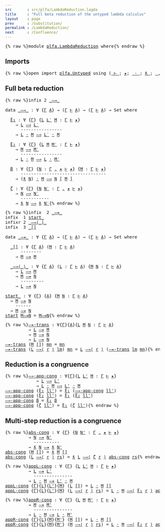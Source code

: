 ```yaml
---
src       : src/plfa/LambdaReduction.lagda
title     : "Full beta reduction of the untyped lambda calculus"
layout    : page
prev      : /Substitution/
permalink : /LambdaReduction/
next      : /Confluence/
---
```


<pre class="Agda">{% raw %}<a id="187" class="Keyword">module</a> <a id="194" href="{% endraw %}{{ site.baseurl }}{% link out/plfa/LambdaReduction.md %}{% raw %}" class="Module">plfa.LambdaReduction</a> <a id="215" class="Keyword">where</a>{% endraw %}</pre>

## Imports

<pre class="Agda">{% raw %}<a id="258" class="Keyword">open</a> <a id="263" class="Keyword">import</a> <a id="270" href="{% endraw %}{{ site.baseurl }}{% link out/plfa/Untyped.md %}{% raw %}" class="Module">plfa.Untyped</a> <a id="283" class="Keyword">using</a> <a id="289" class="Symbol">(</a><a id="290" href="{% endraw %}{{ site.baseurl }}{% link out/plfa/Untyped.md %}{% raw %}#4150" class="Datatype Operator">_⊢_</a><a id="293" class="Symbol">;</a> <a id="295" href="{% endraw %}{{ site.baseurl }}{% link out/plfa/Untyped.md %}{% raw %}#2694" class="InductiveConstructor">★</a><a id="296" class="Symbol">;</a> <a id="298" href="{% endraw %}{{ site.baseurl }}{% link out/plfa/Untyped.md %}{% raw %}#4298" class="InductiveConstructor Operator">_·_</a><a id="301" class="Symbol">;</a> <a id="303" href="{% endraw %}{{ site.baseurl }}{% link out/plfa/Untyped.md %}{% raw %}#4238" class="InductiveConstructor Operator">ƛ_</a><a id="305" class="Symbol">;</a> <a id="307" href="{% endraw %}{{ site.baseurl }}{% link out/plfa/Untyped.md %}{% raw %}#3018" class="InductiveConstructor Operator">_,_</a><a id="310" class="Symbol">;</a> <a id="312" href="{% endraw %}{{ site.baseurl }}{% link out/plfa/Untyped.md %}{% raw %}#7475" class="Function Operator">_[_]</a><a id="316" class="Symbol">)</a>{% endraw %}</pre>

## Full beta reduction

<pre class="Agda">{% raw %}<a id="367" class="Keyword">infix</a> <a id="373" class="Number">2</a> <a id="375" href="{% endraw %}{{ site.baseurl }}{% link out/plfa/LambdaReduction.md %}{% raw %}#386" class="Datatype Operator">_—→_</a>

<a id="381" class="Keyword">data</a> <a id="_—→_"></a><a id="386" href="{% endraw %}{{ site.baseurl }}{% link out/plfa/LambdaReduction.md %}{% raw %}#386" class="Datatype Operator">_—→_</a> <a id="391" class="Symbol">:</a> <a id="393" class="Symbol">∀</a> <a id="395" class="Symbol">{</a><a id="396" href="{% endraw %}{{ site.baseurl }}{% link out/plfa/LambdaReduction.md %}{% raw %}#396" class="Bound">Γ</a> <a id="398" href="{% endraw %}{{ site.baseurl }}{% link out/plfa/LambdaReduction.md %}{% raw %}#398" class="Bound">A</a><a id="399" class="Symbol">}</a> <a id="401" class="Symbol">→</a> <a id="403" class="Symbol">(</a><a id="404" href="{% endraw %}{{ site.baseurl }}{% link out/plfa/LambdaReduction.md %}{% raw %}#396" class="Bound">Γ</a> <a id="406" href="{% endraw %}{{ site.baseurl }}{% link out/plfa/Untyped.md %}{% raw %}#4150" class="Datatype Operator">⊢</a> <a id="408" href="{% endraw %}{{ site.baseurl }}{% link out/plfa/LambdaReduction.md %}{% raw %}#398" class="Bound">A</a><a id="409" class="Symbol">)</a> <a id="411" class="Symbol">→</a> <a id="413" class="Symbol">(</a><a id="414" href="{% endraw %}{{ site.baseurl }}{% link out/plfa/LambdaReduction.md %}{% raw %}#396" class="Bound">Γ</a> <a id="416" href="{% endraw %}{{ site.baseurl }}{% link out/plfa/Untyped.md %}{% raw %}#4150" class="Datatype Operator">⊢</a> <a id="418" href="{% endraw %}{{ site.baseurl }}{% link out/plfa/LambdaReduction.md %}{% raw %}#398" class="Bound">A</a><a id="419" class="Symbol">)</a> <a id="421" class="Symbol">→</a> <a id="423" class="PrimitiveType">Set</a> <a id="427" class="Keyword">where</a>

  <a id="_—→_.ξ₁"></a><a id="436" href="{% endraw %}{{ site.baseurl }}{% link out/plfa/LambdaReduction.md %}{% raw %}#436" class="InductiveConstructor">ξ₁</a> <a id="439" class="Symbol">:</a> <a id="441" class="Symbol">∀</a> <a id="443" class="Symbol">{</a><a id="444" href="{% endraw %}{{ site.baseurl }}{% link out/plfa/LambdaReduction.md %}{% raw %}#444" class="Bound">Γ</a><a id="445" class="Symbol">}</a> <a id="447" class="Symbol">{</a><a id="448" href="{% endraw %}{{ site.baseurl }}{% link out/plfa/LambdaReduction.md %}{% raw %}#448" class="Bound">L</a> <a id="450" href="{% endraw %}{{ site.baseurl }}{% link out/plfa/LambdaReduction.md %}{% raw %}#450" class="Bound">L′</a> <a id="453" href="{% endraw %}{{ site.baseurl }}{% link out/plfa/LambdaReduction.md %}{% raw %}#453" class="Bound">M</a> <a id="455" class="Symbol">:</a> <a id="457" href="{% endraw %}{{ site.baseurl }}{% link out/plfa/LambdaReduction.md %}{% raw %}#444" class="Bound">Γ</a> <a id="459" href="{% endraw %}{{ site.baseurl }}{% link out/plfa/Untyped.md %}{% raw %}#4150" class="Datatype Operator">⊢</a> <a id="461" href="{% endraw %}{{ site.baseurl }}{% link out/plfa/Untyped.md %}{% raw %}#2694" class="InductiveConstructor">★</a><a id="462" class="Symbol">}</a>
    <a id="468" class="Symbol">→</a> <a id="470" href="{% endraw %}{{ site.baseurl }}{% link out/plfa/LambdaReduction.md %}{% raw %}#448" class="Bound">L</a> <a id="472" href="{% endraw %}{{ site.baseurl }}{% link out/plfa/LambdaReduction.md %}{% raw %}#386" class="Datatype Operator">—→</a> <a id="475" href="{% endraw %}{{ site.baseurl }}{% link out/plfa/LambdaReduction.md %}{% raw %}#450" class="Bound">L′</a>
      <a id="484" class="Comment">----------------</a>
    <a id="505" class="Symbol">→</a> <a id="507" href="{% endraw %}{{ site.baseurl }}{% link out/plfa/LambdaReduction.md %}{% raw %}#448" class="Bound">L</a> <a id="509" href="{% endraw %}{{ site.baseurl }}{% link out/plfa/Untyped.md %}{% raw %}#4298" class="InductiveConstructor Operator">·</a> <a id="511" href="{% endraw %}{{ site.baseurl }}{% link out/plfa/LambdaReduction.md %}{% raw %}#453" class="Bound">M</a> <a id="513" href="{% endraw %}{{ site.baseurl }}{% link out/plfa/LambdaReduction.md %}{% raw %}#386" class="Datatype Operator">—→</a> <a id="516" href="{% endraw %}{{ site.baseurl }}{% link out/plfa/LambdaReduction.md %}{% raw %}#450" class="Bound">L′</a> <a id="519" href="{% endraw %}{{ site.baseurl }}{% link out/plfa/Untyped.md %}{% raw %}#4298" class="InductiveConstructor Operator">·</a> <a id="521" href="{% endraw %}{{ site.baseurl }}{% link out/plfa/LambdaReduction.md %}{% raw %}#453" class="Bound">M</a>

  <a id="_—→_.ξ₂"></a><a id="526" href="{% endraw %}{{ site.baseurl }}{% link out/plfa/LambdaReduction.md %}{% raw %}#526" class="InductiveConstructor">ξ₂</a> <a id="529" class="Symbol">:</a> <a id="531" class="Symbol">∀</a> <a id="533" class="Symbol">{</a><a id="534" href="{% endraw %}{{ site.baseurl }}{% link out/plfa/LambdaReduction.md %}{% raw %}#534" class="Bound">Γ</a><a id="535" class="Symbol">}</a> <a id="537" class="Symbol">{</a><a id="538" href="{% endraw %}{{ site.baseurl }}{% link out/plfa/LambdaReduction.md %}{% raw %}#538" class="Bound">L</a> <a id="540" href="{% endraw %}{{ site.baseurl }}{% link out/plfa/LambdaReduction.md %}{% raw %}#540" class="Bound">M</a> <a id="542" href="{% endraw %}{{ site.baseurl }}{% link out/plfa/LambdaReduction.md %}{% raw %}#542" class="Bound">M′</a> <a id="545" class="Symbol">:</a> <a id="547" href="{% endraw %}{{ site.baseurl }}{% link out/plfa/LambdaReduction.md %}{% raw %}#534" class="Bound">Γ</a> <a id="549" href="{% endraw %}{{ site.baseurl }}{% link out/plfa/Untyped.md %}{% raw %}#4150" class="Datatype Operator">⊢</a> <a id="551" href="{% endraw %}{{ site.baseurl }}{% link out/plfa/Untyped.md %}{% raw %}#2694" class="InductiveConstructor">★</a><a id="552" class="Symbol">}</a>
    <a id="558" class="Symbol">→</a> <a id="560" href="{% endraw %}{{ site.baseurl }}{% link out/plfa/LambdaReduction.md %}{% raw %}#540" class="Bound">M</a> <a id="562" href="{% endraw %}{{ site.baseurl }}{% link out/plfa/LambdaReduction.md %}{% raw %}#386" class="Datatype Operator">—→</a> <a id="565" href="{% endraw %}{{ site.baseurl }}{% link out/plfa/LambdaReduction.md %}{% raw %}#542" class="Bound">M′</a>
      <a id="574" class="Comment">----------------</a>
    <a id="595" class="Symbol">→</a> <a id="597" href="{% endraw %}{{ site.baseurl }}{% link out/plfa/LambdaReduction.md %}{% raw %}#538" class="Bound">L</a> <a id="599" href="{% endraw %}{{ site.baseurl }}{% link out/plfa/Untyped.md %}{% raw %}#4298" class="InductiveConstructor Operator">·</a> <a id="601" href="{% endraw %}{{ site.baseurl }}{% link out/plfa/LambdaReduction.md %}{% raw %}#540" class="Bound">M</a> <a id="603" href="{% endraw %}{{ site.baseurl }}{% link out/plfa/LambdaReduction.md %}{% raw %}#386" class="Datatype Operator">—→</a> <a id="606" href="{% endraw %}{{ site.baseurl }}{% link out/plfa/LambdaReduction.md %}{% raw %}#538" class="Bound">L</a> <a id="608" href="{% endraw %}{{ site.baseurl }}{% link out/plfa/Untyped.md %}{% raw %}#4298" class="InductiveConstructor Operator">·</a> <a id="610" href="{% endraw %}{{ site.baseurl }}{% link out/plfa/LambdaReduction.md %}{% raw %}#542" class="Bound">M′</a>

  <a id="_—→_.β"></a><a id="616" href="{% endraw %}{{ site.baseurl }}{% link out/plfa/LambdaReduction.md %}{% raw %}#616" class="InductiveConstructor">β</a> <a id="618" class="Symbol">:</a> <a id="620" class="Symbol">∀</a> <a id="622" class="Symbol">{</a><a id="623" href="{% endraw %}{{ site.baseurl }}{% link out/plfa/LambdaReduction.md %}{% raw %}#623" class="Bound">Γ</a><a id="624" class="Symbol">}</a> <a id="626" class="Symbol">{</a><a id="627" href="{% endraw %}{{ site.baseurl }}{% link out/plfa/LambdaReduction.md %}{% raw %}#627" class="Bound">N</a> <a id="629" class="Symbol">:</a> <a id="631" href="{% endraw %}{{ site.baseurl }}{% link out/plfa/LambdaReduction.md %}{% raw %}#623" class="Bound">Γ</a> <a id="633" href="{% endraw %}{{ site.baseurl }}{% link out/plfa/Untyped.md %}{% raw %}#3018" class="InductiveConstructor Operator">,</a> <a id="635" href="{% endraw %}{{ site.baseurl }}{% link out/plfa/Untyped.md %}{% raw %}#2694" class="InductiveConstructor">★</a> <a id="637" href="{% endraw %}{{ site.baseurl }}{% link out/plfa/Untyped.md %}{% raw %}#4150" class="Datatype Operator">⊢</a> <a id="639" href="{% endraw %}{{ site.baseurl }}{% link out/plfa/Untyped.md %}{% raw %}#2694" class="InductiveConstructor">★</a><a id="640" class="Symbol">}</a> <a id="642" class="Symbol">{</a><a id="643" href="{% endraw %}{{ site.baseurl }}{% link out/plfa/LambdaReduction.md %}{% raw %}#643" class="Bound">M</a> <a id="645" class="Symbol">:</a> <a id="647" href="{% endraw %}{{ site.baseurl }}{% link out/plfa/LambdaReduction.md %}{% raw %}#623" class="Bound">Γ</a> <a id="649" href="{% endraw %}{{ site.baseurl }}{% link out/plfa/Untyped.md %}{% raw %}#4150" class="Datatype Operator">⊢</a> <a id="651" href="{% endraw %}{{ site.baseurl }}{% link out/plfa/Untyped.md %}{% raw %}#2694" class="InductiveConstructor">★</a><a id="652" class="Symbol">}</a>
      <a id="660" class="Comment">---------------------------------</a>
    <a id="698" class="Symbol">→</a> <a id="700" class="Symbol">(</a><a id="701" href="{% endraw %}{{ site.baseurl }}{% link out/plfa/Untyped.md %}{% raw %}#4238" class="InductiveConstructor Operator">ƛ</a> <a id="703" href="{% endraw %}{{ site.baseurl }}{% link out/plfa/LambdaReduction.md %}{% raw %}#627" class="Bound">N</a><a id="704" class="Symbol">)</a> <a id="706" href="{% endraw %}{{ site.baseurl }}{% link out/plfa/Untyped.md %}{% raw %}#4298" class="InductiveConstructor Operator">·</a> <a id="708" href="{% endraw %}{{ site.baseurl }}{% link out/plfa/LambdaReduction.md %}{% raw %}#643" class="Bound">M</a> <a id="710" href="{% endraw %}{{ site.baseurl }}{% link out/plfa/LambdaReduction.md %}{% raw %}#386" class="Datatype Operator">—→</a> <a id="713" href="{% endraw %}{{ site.baseurl }}{% link out/plfa/LambdaReduction.md %}{% raw %}#627" class="Bound">N</a> <a id="715" href="{% endraw %}{{ site.baseurl }}{% link out/plfa/Untyped.md %}{% raw %}#7475" class="Function Operator">[</a> <a id="717" href="{% endraw %}{{ site.baseurl }}{% link out/plfa/LambdaReduction.md %}{% raw %}#643" class="Bound">M</a> <a id="719" href="{% endraw %}{{ site.baseurl }}{% link out/plfa/Untyped.md %}{% raw %}#7475" class="Function Operator">]</a>

  <a id="_—→_.ζ"></a><a id="724" href="{% endraw %}{{ site.baseurl }}{% link out/plfa/LambdaReduction.md %}{% raw %}#724" class="InductiveConstructor">ζ</a> <a id="726" class="Symbol">:</a> <a id="728" class="Symbol">∀</a> <a id="730" class="Symbol">{</a><a id="731" href="{% endraw %}{{ site.baseurl }}{% link out/plfa/LambdaReduction.md %}{% raw %}#731" class="Bound">Γ</a><a id="732" class="Symbol">}</a> <a id="734" class="Symbol">{</a><a id="735" href="{% endraw %}{{ site.baseurl }}{% link out/plfa/LambdaReduction.md %}{% raw %}#735" class="Bound">N</a> <a id="737" href="{% endraw %}{{ site.baseurl }}{% link out/plfa/LambdaReduction.md %}{% raw %}#737" class="Bound">N′</a> <a id="740" class="Symbol">:</a> <a id="742" href="{% endraw %}{{ site.baseurl }}{% link out/plfa/LambdaReduction.md %}{% raw %}#731" class="Bound">Γ</a> <a id="744" href="{% endraw %}{{ site.baseurl }}{% link out/plfa/Untyped.md %}{% raw %}#3018" class="InductiveConstructor Operator">,</a> <a id="746" href="{% endraw %}{{ site.baseurl }}{% link out/plfa/Untyped.md %}{% raw %}#2694" class="InductiveConstructor">★</a> <a id="748" href="{% endraw %}{{ site.baseurl }}{% link out/plfa/Untyped.md %}{% raw %}#4150" class="Datatype Operator">⊢</a> <a id="750" href="{% endraw %}{{ site.baseurl }}{% link out/plfa/Untyped.md %}{% raw %}#2694" class="InductiveConstructor">★</a><a id="751" class="Symbol">}</a>
    <a id="757" class="Symbol">→</a> <a id="759" href="{% endraw %}{{ site.baseurl }}{% link out/plfa/LambdaReduction.md %}{% raw %}#735" class="Bound">N</a> <a id="761" href="{% endraw %}{{ site.baseurl }}{% link out/plfa/LambdaReduction.md %}{% raw %}#386" class="Datatype Operator">—→</a> <a id="764" href="{% endraw %}{{ site.baseurl }}{% link out/plfa/LambdaReduction.md %}{% raw %}#737" class="Bound">N′</a>
      <a id="773" class="Comment">-----------</a>
    <a id="789" class="Symbol">→</a> <a id="791" href="{% endraw %}{{ site.baseurl }}{% link out/plfa/Untyped.md %}{% raw %}#4238" class="InductiveConstructor Operator">ƛ</a> <a id="793" href="{% endraw %}{{ site.baseurl }}{% link out/plfa/LambdaReduction.md %}{% raw %}#735" class="Bound">N</a> <a id="795" href="{% endraw %}{{ site.baseurl }}{% link out/plfa/LambdaReduction.md %}{% raw %}#386" class="Datatype Operator">—→</a> <a id="798" href="{% endraw %}{{ site.baseurl }}{% link out/plfa/Untyped.md %}{% raw %}#4238" class="InductiveConstructor Operator">ƛ</a> <a id="800" href="{% endraw %}{{ site.baseurl }}{% link out/plfa/LambdaReduction.md %}{% raw %}#737" class="Bound">N′</a>{% endraw %}</pre>

<pre class="Agda">{% raw %}<a id="828" class="Keyword">infix</a>  <a id="835" class="Number">2</a> <a id="837" href="{% endraw %}{{ site.baseurl }}{% link out/plfa/LambdaReduction.md %}{% raw %}#894" class="Datatype Operator">_—↠_</a>
<a id="842" class="Keyword">infix</a>  <a id="849" class="Number">1</a> <a id="851" href="{% endraw %}{{ site.baseurl }}{% link out/plfa/LambdaReduction.md %}{% raw %}#1101" class="Function Operator">start_</a>
<a id="858" class="Keyword">infixr</a> <a id="865" class="Number">2</a> <a id="867" href="{% endraw %}{{ site.baseurl }}{% link out/plfa/LambdaReduction.md %}{% raw %}#1001" class="InductiveConstructor Operator">_—→⟨_⟩_</a>
<a id="875" class="Keyword">infix</a>  <a id="882" class="Number">3</a> <a id="884" href="{% endraw %}{{ site.baseurl }}{% link out/plfa/LambdaReduction.md %}{% raw %}#944" class="InductiveConstructor Operator">_[]</a>

<a id="889" class="Keyword">data</a> <a id="_—↠_"></a><a id="894" href="{% endraw %}{{ site.baseurl }}{% link out/plfa/LambdaReduction.md %}{% raw %}#894" class="Datatype Operator">_—↠_</a> <a id="899" class="Symbol">:</a> <a id="901" class="Symbol">∀</a> <a id="903" class="Symbol">{</a><a id="904" href="{% endraw %}{{ site.baseurl }}{% link out/plfa/LambdaReduction.md %}{% raw %}#904" class="Bound">Γ</a> <a id="906" href="{% endraw %}{{ site.baseurl }}{% link out/plfa/LambdaReduction.md %}{% raw %}#906" class="Bound">A</a><a id="907" class="Symbol">}</a> <a id="909" class="Symbol">→</a> <a id="911" class="Symbol">(</a><a id="912" href="{% endraw %}{{ site.baseurl }}{% link out/plfa/LambdaReduction.md %}{% raw %}#904" class="Bound">Γ</a> <a id="914" href="{% endraw %}{{ site.baseurl }}{% link out/plfa/Untyped.md %}{% raw %}#4150" class="Datatype Operator">⊢</a> <a id="916" href="{% endraw %}{{ site.baseurl }}{% link out/plfa/LambdaReduction.md %}{% raw %}#906" class="Bound">A</a><a id="917" class="Symbol">)</a> <a id="919" class="Symbol">→</a> <a id="921" class="Symbol">(</a><a id="922" href="{% endraw %}{{ site.baseurl }}{% link out/plfa/LambdaReduction.md %}{% raw %}#904" class="Bound">Γ</a> <a id="924" href="{% endraw %}{{ site.baseurl }}{% link out/plfa/Untyped.md %}{% raw %}#4150" class="Datatype Operator">⊢</a> <a id="926" href="{% endraw %}{{ site.baseurl }}{% link out/plfa/LambdaReduction.md %}{% raw %}#906" class="Bound">A</a><a id="927" class="Symbol">)</a> <a id="929" class="Symbol">→</a> <a id="931" class="PrimitiveType">Set</a> <a id="935" class="Keyword">where</a>

  <a id="_—↠_._[]"></a><a id="944" href="{% endraw %}{{ site.baseurl }}{% link out/plfa/LambdaReduction.md %}{% raw %}#944" class="InductiveConstructor Operator">_[]</a> <a id="948" class="Symbol">:</a> <a id="950" class="Symbol">∀</a> <a id="952" class="Symbol">{</a><a id="953" href="{% endraw %}{{ site.baseurl }}{% link out/plfa/LambdaReduction.md %}{% raw %}#953" class="Bound">Γ</a> <a id="955" href="{% endraw %}{{ site.baseurl }}{% link out/plfa/LambdaReduction.md %}{% raw %}#955" class="Bound">A</a><a id="956" class="Symbol">}</a> <a id="958" class="Symbol">(</a><a id="959" href="{% endraw %}{{ site.baseurl }}{% link out/plfa/LambdaReduction.md %}{% raw %}#959" class="Bound">M</a> <a id="961" class="Symbol">:</a> <a id="963" href="{% endraw %}{{ site.baseurl }}{% link out/plfa/LambdaReduction.md %}{% raw %}#953" class="Bound">Γ</a> <a id="965" href="{% endraw %}{{ site.baseurl }}{% link out/plfa/Untyped.md %}{% raw %}#4150" class="Datatype Operator">⊢</a> <a id="967" href="{% endraw %}{{ site.baseurl }}{% link out/plfa/LambdaReduction.md %}{% raw %}#955" class="Bound">A</a><a id="968" class="Symbol">)</a>
      <a id="976" class="Comment">--------</a>
    <a id="989" class="Symbol">→</a> <a id="991" href="{% endraw %}{{ site.baseurl }}{% link out/plfa/LambdaReduction.md %}{% raw %}#959" class="Bound">M</a> <a id="993" href="{% endraw %}{{ site.baseurl }}{% link out/plfa/LambdaReduction.md %}{% raw %}#894" class="Datatype Operator">—↠</a> <a id="996" href="{% endraw %}{{ site.baseurl }}{% link out/plfa/LambdaReduction.md %}{% raw %}#959" class="Bound">M</a>

  <a id="_—↠_._—→⟨_⟩_"></a><a id="1001" href="{% endraw %}{{ site.baseurl }}{% link out/plfa/LambdaReduction.md %}{% raw %}#1001" class="InductiveConstructor Operator">_—→⟨_⟩_</a> <a id="1009" class="Symbol">:</a> <a id="1011" class="Symbol">∀</a> <a id="1013" class="Symbol">{</a><a id="1014" href="{% endraw %}{{ site.baseurl }}{% link out/plfa/LambdaReduction.md %}{% raw %}#1014" class="Bound">Γ</a> <a id="1016" href="{% endraw %}{{ site.baseurl }}{% link out/plfa/LambdaReduction.md %}{% raw %}#1016" class="Bound">A</a><a id="1017" class="Symbol">}</a> <a id="1019" class="Symbol">(</a><a id="1020" href="{% endraw %}{{ site.baseurl }}{% link out/plfa/LambdaReduction.md %}{% raw %}#1020" class="Bound">L</a> <a id="1022" class="Symbol">:</a> <a id="1024" href="{% endraw %}{{ site.baseurl }}{% link out/plfa/LambdaReduction.md %}{% raw %}#1014" class="Bound">Γ</a> <a id="1026" href="{% endraw %}{{ site.baseurl }}{% link out/plfa/Untyped.md %}{% raw %}#4150" class="Datatype Operator">⊢</a> <a id="1028" href="{% endraw %}{{ site.baseurl }}{% link out/plfa/LambdaReduction.md %}{% raw %}#1016" class="Bound">A</a><a id="1029" class="Symbol">)</a> <a id="1031" class="Symbol">{</a><a id="1032" href="{% endraw %}{{ site.baseurl }}{% link out/plfa/LambdaReduction.md %}{% raw %}#1032" class="Bound">M</a> <a id="1034" href="{% endraw %}{{ site.baseurl }}{% link out/plfa/LambdaReduction.md %}{% raw %}#1034" class="Bound">N</a> <a id="1036" class="Symbol">:</a> <a id="1038" href="{% endraw %}{{ site.baseurl }}{% link out/plfa/LambdaReduction.md %}{% raw %}#1014" class="Bound">Γ</a> <a id="1040" href="{% endraw %}{{ site.baseurl }}{% link out/plfa/Untyped.md %}{% raw %}#4150" class="Datatype Operator">⊢</a> <a id="1042" href="{% endraw %}{{ site.baseurl }}{% link out/plfa/LambdaReduction.md %}{% raw %}#1016" class="Bound">A</a><a id="1043" class="Symbol">}</a>
    <a id="1049" class="Symbol">→</a> <a id="1051" href="{% endraw %}{{ site.baseurl }}{% link out/plfa/LambdaReduction.md %}{% raw %}#1020" class="Bound">L</a> <a id="1053" href="{% endraw %}{{ site.baseurl }}{% link out/plfa/LambdaReduction.md %}{% raw %}#386" class="Datatype Operator">—→</a> <a id="1056" href="{% endraw %}{{ site.baseurl }}{% link out/plfa/LambdaReduction.md %}{% raw %}#1032" class="Bound">M</a>
    <a id="1062" class="Symbol">→</a> <a id="1064" href="{% endraw %}{{ site.baseurl }}{% link out/plfa/LambdaReduction.md %}{% raw %}#1032" class="Bound">M</a> <a id="1066" href="{% endraw %}{{ site.baseurl }}{% link out/plfa/LambdaReduction.md %}{% raw %}#894" class="Datatype Operator">—↠</a> <a id="1069" href="{% endraw %}{{ site.baseurl }}{% link out/plfa/LambdaReduction.md %}{% raw %}#1034" class="Bound">N</a>
      <a id="1077" class="Comment">---------</a>
    <a id="1091" class="Symbol">→</a> <a id="1093" href="{% endraw %}{{ site.baseurl }}{% link out/plfa/LambdaReduction.md %}{% raw %}#1020" class="Bound">L</a> <a id="1095" href="{% endraw %}{{ site.baseurl }}{% link out/plfa/LambdaReduction.md %}{% raw %}#894" class="Datatype Operator">—↠</a> <a id="1098" href="{% endraw %}{{ site.baseurl }}{% link out/plfa/LambdaReduction.md %}{% raw %}#1034" class="Bound">N</a>

<a id="start_"></a><a id="1101" href="{% endraw %}{{ site.baseurl }}{% link out/plfa/LambdaReduction.md %}{% raw %}#1101" class="Function Operator">start_</a> <a id="1108" class="Symbol">:</a> <a id="1110" class="Symbol">∀</a> <a id="1112" class="Symbol">{</a><a id="1113" href="{% endraw %}{{ site.baseurl }}{% link out/plfa/LambdaReduction.md %}{% raw %}#1113" class="Bound">Γ</a><a id="1114" class="Symbol">}</a> <a id="1116" class="Symbol">{</a><a id="1117" href="{% endraw %}{{ site.baseurl }}{% link out/plfa/LambdaReduction.md %}{% raw %}#1117" class="Bound">A</a><a id="1118" class="Symbol">}</a> <a id="1120" class="Symbol">{</a><a id="1121" href="{% endraw %}{{ site.baseurl }}{% link out/plfa/LambdaReduction.md %}{% raw %}#1121" class="Bound">M</a> <a id="1123" href="{% endraw %}{{ site.baseurl }}{% link out/plfa/LambdaReduction.md %}{% raw %}#1123" class="Bound">N</a> <a id="1125" class="Symbol">:</a> <a id="1127" href="{% endraw %}{{ site.baseurl }}{% link out/plfa/LambdaReduction.md %}{% raw %}#1113" class="Bound">Γ</a> <a id="1129" href="{% endraw %}{{ site.baseurl }}{% link out/plfa/Untyped.md %}{% raw %}#4150" class="Datatype Operator">⊢</a> <a id="1131" href="{% endraw %}{{ site.baseurl }}{% link out/plfa/LambdaReduction.md %}{% raw %}#1117" class="Bound">A</a><a id="1132" class="Symbol">}</a>
  <a id="1136" class="Symbol">→</a> <a id="1138" href="{% endraw %}{{ site.baseurl }}{% link out/plfa/LambdaReduction.md %}{% raw %}#1121" class="Bound">M</a> <a id="1140" href="{% endraw %}{{ site.baseurl }}{% link out/plfa/LambdaReduction.md %}{% raw %}#894" class="Datatype Operator">—↠</a> <a id="1143" href="{% endraw %}{{ site.baseurl }}{% link out/plfa/LambdaReduction.md %}{% raw %}#1123" class="Bound">N</a>
    <a id="1149" class="Comment">------</a>
  <a id="1158" class="Symbol">→</a> <a id="1160" href="{% endraw %}{{ site.baseurl }}{% link out/plfa/LambdaReduction.md %}{% raw %}#1121" class="Bound">M</a> <a id="1162" href="{% endraw %}{{ site.baseurl }}{% link out/plfa/LambdaReduction.md %}{% raw %}#894" class="Datatype Operator">—↠</a> <a id="1165" href="{% endraw %}{{ site.baseurl }}{% link out/plfa/LambdaReduction.md %}{% raw %}#1123" class="Bound">N</a>
<a id="1167" href="{% endraw %}{{ site.baseurl }}{% link out/plfa/LambdaReduction.md %}{% raw %}#1101" class="Function Operator">start</a> <a id="1173" href="{% endraw %}{{ site.baseurl }}{% link out/plfa/LambdaReduction.md %}{% raw %}#1173" class="Bound">M—↠N</a> <a id="1178" class="Symbol">=</a> <a id="1180" href="{% endraw %}{{ site.baseurl }}{% link out/plfa/LambdaReduction.md %}{% raw %}#1173" class="Bound">M—↠N</a>{% endraw %}</pre>

<pre class="Agda">{% raw %}<a id="—↠-trans"></a><a id="1210" href="{% endraw %}{{ site.baseurl }}{% link out/plfa/LambdaReduction.md %}{% raw %}#1210" class="Function">—↠-trans</a> <a id="1219" class="Symbol">:</a> <a id="1221" class="Symbol">∀{</a><a id="1223" href="{% endraw %}{{ site.baseurl }}{% link out/plfa/LambdaReduction.md %}{% raw %}#1223" class="Bound">Γ</a><a id="1224" class="Symbol">}{</a><a id="1226" href="{% endraw %}{{ site.baseurl }}{% link out/plfa/LambdaReduction.md %}{% raw %}#1226" class="Bound">A</a><a id="1227" class="Symbol">}{</a><a id="1229" href="{% endraw %}{{ site.baseurl }}{% link out/plfa/LambdaReduction.md %}{% raw %}#1229" class="Bound">L</a> <a id="1231" href="{% endraw %}{{ site.baseurl }}{% link out/plfa/LambdaReduction.md %}{% raw %}#1231" class="Bound">M</a> <a id="1233" href="{% endraw %}{{ site.baseurl }}{% link out/plfa/LambdaReduction.md %}{% raw %}#1233" class="Bound">N</a> <a id="1235" class="Symbol">:</a> <a id="1237" href="{% endraw %}{{ site.baseurl }}{% link out/plfa/LambdaReduction.md %}{% raw %}#1223" class="Bound">Γ</a> <a id="1239" href="{% endraw %}{{ site.baseurl }}{% link out/plfa/Untyped.md %}{% raw %}#4150" class="Datatype Operator">⊢</a> <a id="1241" href="{% endraw %}{{ site.baseurl }}{% link out/plfa/LambdaReduction.md %}{% raw %}#1226" class="Bound">A</a><a id="1242" class="Symbol">}</a>
         <a id="1253" class="Symbol">→</a> <a id="1255" href="{% endraw %}{{ site.baseurl }}{% link out/plfa/LambdaReduction.md %}{% raw %}#1229" class="Bound">L</a> <a id="1257" href="{% endraw %}{{ site.baseurl }}{% link out/plfa/LambdaReduction.md %}{% raw %}#894" class="Datatype Operator">—↠</a> <a id="1260" href="{% endraw %}{{ site.baseurl }}{% link out/plfa/LambdaReduction.md %}{% raw %}#1231" class="Bound">M</a>
         <a id="1271" class="Symbol">→</a> <a id="1273" href="{% endraw %}{{ site.baseurl }}{% link out/plfa/LambdaReduction.md %}{% raw %}#1231" class="Bound">M</a> <a id="1275" href="{% endraw %}{{ site.baseurl }}{% link out/plfa/LambdaReduction.md %}{% raw %}#894" class="Datatype Operator">—↠</a> <a id="1278" href="{% endraw %}{{ site.baseurl }}{% link out/plfa/LambdaReduction.md %}{% raw %}#1233" class="Bound">N</a>
         <a id="1289" class="Symbol">→</a> <a id="1291" href="{% endraw %}{{ site.baseurl }}{% link out/plfa/LambdaReduction.md %}{% raw %}#1229" class="Bound">L</a> <a id="1293" href="{% endraw %}{{ site.baseurl }}{% link out/plfa/LambdaReduction.md %}{% raw %}#894" class="Datatype Operator">—↠</a> <a id="1296" href="{% endraw %}{{ site.baseurl }}{% link out/plfa/LambdaReduction.md %}{% raw %}#1233" class="Bound">N</a>
<a id="1298" href="{% endraw %}{{ site.baseurl }}{% link out/plfa/LambdaReduction.md %}{% raw %}#1210" class="Function">—↠-trans</a> <a id="1307" class="Symbol">(</a><a id="1308" href="{% endraw %}{{ site.baseurl }}{% link out/plfa/LambdaReduction.md %}{% raw %}#1308" class="Bound">M</a> <a id="1310" href="{% endraw %}{{ site.baseurl }}{% link out/plfa/LambdaReduction.md %}{% raw %}#944" class="InductiveConstructor Operator">[]</a><a id="1312" class="Symbol">)</a> <a id="1314" href="{% endraw %}{{ site.baseurl }}{% link out/plfa/LambdaReduction.md %}{% raw %}#1314" class="Bound">mn</a> <a id="1317" class="Symbol">=</a> <a id="1319" href="{% endraw %}{{ site.baseurl }}{% link out/plfa/LambdaReduction.md %}{% raw %}#1314" class="Bound">mn</a>
<a id="1322" href="{% endraw %}{{ site.baseurl }}{% link out/plfa/LambdaReduction.md %}{% raw %}#1210" class="Function">—↠-trans</a> <a id="1331" class="Symbol">(</a><a id="1332" href="{% endraw %}{{ site.baseurl }}{% link out/plfa/LambdaReduction.md %}{% raw %}#1332" class="Bound">L</a> <a id="1334" href="{% endraw %}{{ site.baseurl }}{% link out/plfa/LambdaReduction.md %}{% raw %}#1001" class="InductiveConstructor Operator">—→⟨</a> <a id="1338" href="{% endraw %}{{ site.baseurl }}{% link out/plfa/LambdaReduction.md %}{% raw %}#1338" class="Bound">r</a> <a id="1340" href="{% endraw %}{{ site.baseurl }}{% link out/plfa/LambdaReduction.md %}{% raw %}#1001" class="InductiveConstructor Operator">⟩</a> <a id="1342" href="{% endraw %}{{ site.baseurl }}{% link out/plfa/LambdaReduction.md %}{% raw %}#1342" class="Bound">lm</a><a id="1344" class="Symbol">)</a> <a id="1346" href="{% endraw %}{{ site.baseurl }}{% link out/plfa/LambdaReduction.md %}{% raw %}#1346" class="Bound">mn</a> <a id="1349" class="Symbol">=</a> <a id="1351" href="{% endraw %}{{ site.baseurl }}{% link out/plfa/LambdaReduction.md %}{% raw %}#1332" class="Bound">L</a> <a id="1353" href="{% endraw %}{{ site.baseurl }}{% link out/plfa/LambdaReduction.md %}{% raw %}#1001" class="InductiveConstructor Operator">—→⟨</a> <a id="1357" href="{% endraw %}{{ site.baseurl }}{% link out/plfa/LambdaReduction.md %}{% raw %}#1338" class="Bound">r</a> <a id="1359" href="{% endraw %}{{ site.baseurl }}{% link out/plfa/LambdaReduction.md %}{% raw %}#1001" class="InductiveConstructor Operator">⟩</a> <a id="1361" class="Symbol">(</a><a id="1362" href="{% endraw %}{{ site.baseurl }}{% link out/plfa/LambdaReduction.md %}{% raw %}#1210" class="Function">—↠-trans</a> <a id="1371" href="{% endraw %}{{ site.baseurl }}{% link out/plfa/LambdaReduction.md %}{% raw %}#1342" class="Bound">lm</a> <a id="1374" href="{% endraw %}{{ site.baseurl }}{% link out/plfa/LambdaReduction.md %}{% raw %}#1346" class="Bound">mn</a><a id="1376" class="Symbol">)</a>{% endraw %}</pre>

## Reduction is a congruence

<pre class="Agda">{% raw %}<a id="—→-app-cong"></a><a id="1433" href="{% endraw %}{{ site.baseurl }}{% link out/plfa/LambdaReduction.md %}{% raw %}#1433" class="Function">—→-app-cong</a> <a id="1445" class="Symbol">:</a> <a id="1447" class="Symbol">∀{</a><a id="1449" href="{% endraw %}{{ site.baseurl }}{% link out/plfa/LambdaReduction.md %}{% raw %}#1449" class="Bound">Γ</a><a id="1450" class="Symbol">}{</a><a id="1452" href="{% endraw %}{{ site.baseurl }}{% link out/plfa/LambdaReduction.md %}{% raw %}#1452" class="Bound">L</a> <a id="1454" href="{% endraw %}{{ site.baseurl }}{% link out/plfa/LambdaReduction.md %}{% raw %}#1454" class="Bound">L&#39;</a> <a id="1457" href="{% endraw %}{{ site.baseurl }}{% link out/plfa/LambdaReduction.md %}{% raw %}#1457" class="Bound">M</a> <a id="1459" class="Symbol">:</a> <a id="1461" href="{% endraw %}{{ site.baseurl }}{% link out/plfa/LambdaReduction.md %}{% raw %}#1449" class="Bound">Γ</a> <a id="1463" href="{% endraw %}{{ site.baseurl }}{% link out/plfa/Untyped.md %}{% raw %}#4150" class="Datatype Operator">⊢</a> <a id="1465" href="{% endraw %}{{ site.baseurl }}{% link out/plfa/Untyped.md %}{% raw %}#2694" class="InductiveConstructor">★</a><a id="1466" class="Symbol">}</a>
            <a id="1480" class="Symbol">→</a> <a id="1482" href="{% endraw %}{{ site.baseurl }}{% link out/plfa/LambdaReduction.md %}{% raw %}#1452" class="Bound">L</a> <a id="1484" href="{% endraw %}{{ site.baseurl }}{% link out/plfa/LambdaReduction.md %}{% raw %}#386" class="Datatype Operator">—→</a> <a id="1487" href="{% endraw %}{{ site.baseurl }}{% link out/plfa/LambdaReduction.md %}{% raw %}#1454" class="Bound">L&#39;</a>
            <a id="1502" class="Symbol">→</a> <a id="1504" href="{% endraw %}{{ site.baseurl }}{% link out/plfa/LambdaReduction.md %}{% raw %}#1452" class="Bound">L</a> <a id="1506" href="{% endraw %}{{ site.baseurl }}{% link out/plfa/Untyped.md %}{% raw %}#4298" class="InductiveConstructor Operator">·</a> <a id="1508" href="{% endraw %}{{ site.baseurl }}{% link out/plfa/LambdaReduction.md %}{% raw %}#1457" class="Bound">M</a> <a id="1510" href="{% endraw %}{{ site.baseurl }}{% link out/plfa/LambdaReduction.md %}{% raw %}#386" class="Datatype Operator">—→</a> <a id="1513" href="{% endraw %}{{ site.baseurl }}{% link out/plfa/LambdaReduction.md %}{% raw %}#1454" class="Bound">L&#39;</a> <a id="1516" href="{% endraw %}{{ site.baseurl }}{% link out/plfa/Untyped.md %}{% raw %}#4298" class="InductiveConstructor Operator">·</a> <a id="1518" href="{% endraw %}{{ site.baseurl }}{% link out/plfa/LambdaReduction.md %}{% raw %}#1457" class="Bound">M</a>
<a id="1520" href="{% endraw %}{{ site.baseurl }}{% link out/plfa/LambdaReduction.md %}{% raw %}#1433" class="Function">—→-app-cong</a> <a id="1532" class="Symbol">(</a><a id="1533" href="{% endraw %}{{ site.baseurl }}{% link out/plfa/LambdaReduction.md %}{% raw %}#436" class="InductiveConstructor">ξ₁</a> <a id="1536" href="{% endraw %}{{ site.baseurl }}{% link out/plfa/LambdaReduction.md %}{% raw %}#1536" class="Bound">ll&#39;</a><a id="1539" class="Symbol">)</a> <a id="1541" class="Symbol">=</a> <a id="1543" href="{% endraw %}{{ site.baseurl }}{% link out/plfa/LambdaReduction.md %}{% raw %}#436" class="InductiveConstructor">ξ₁</a> <a id="1546" class="Symbol">(</a><a id="1547" href="{% endraw %}{{ site.baseurl }}{% link out/plfa/LambdaReduction.md %}{% raw %}#1433" class="Function">—→-app-cong</a> <a id="1559" href="{% endraw %}{{ site.baseurl }}{% link out/plfa/LambdaReduction.md %}{% raw %}#1536" class="Bound">ll&#39;</a><a id="1562" class="Symbol">)</a>
<a id="1564" href="{% endraw %}{{ site.baseurl }}{% link out/plfa/LambdaReduction.md %}{% raw %}#1433" class="Function">—→-app-cong</a> <a id="1576" class="Symbol">(</a><a id="1577" href="{% endraw %}{{ site.baseurl }}{% link out/plfa/LambdaReduction.md %}{% raw %}#526" class="InductiveConstructor">ξ₂</a> <a id="1580" href="{% endraw %}{{ site.baseurl }}{% link out/plfa/LambdaReduction.md %}{% raw %}#1580" class="Bound">ll&#39;</a><a id="1583" class="Symbol">)</a> <a id="1585" class="Symbol">=</a> <a id="1587" href="{% endraw %}{{ site.baseurl }}{% link out/plfa/LambdaReduction.md %}{% raw %}#436" class="InductiveConstructor">ξ₁</a> <a id="1590" class="Symbol">(</a><a id="1591" href="{% endraw %}{{ site.baseurl }}{% link out/plfa/LambdaReduction.md %}{% raw %}#526" class="InductiveConstructor">ξ₂</a> <a id="1594" href="{% endraw %}{{ site.baseurl }}{% link out/plfa/LambdaReduction.md %}{% raw %}#1580" class="Bound">ll&#39;</a><a id="1597" class="Symbol">)</a>
<a id="1599" href="{% endraw %}{{ site.baseurl }}{% link out/plfa/LambdaReduction.md %}{% raw %}#1433" class="Function">—→-app-cong</a> <a id="1611" href="{% endraw %}{{ site.baseurl }}{% link out/plfa/LambdaReduction.md %}{% raw %}#616" class="InductiveConstructor">β</a> <a id="1613" class="Symbol">=</a> <a id="1615" href="{% endraw %}{{ site.baseurl }}{% link out/plfa/LambdaReduction.md %}{% raw %}#436" class="InductiveConstructor">ξ₁</a> <a id="1618" href="{% endraw %}{{ site.baseurl }}{% link out/plfa/LambdaReduction.md %}{% raw %}#616" class="InductiveConstructor">β</a>
<a id="1620" href="{% endraw %}{{ site.baseurl }}{% link out/plfa/LambdaReduction.md %}{% raw %}#1433" class="Function">—→-app-cong</a> <a id="1632" class="Symbol">(</a><a id="1633" href="{% endraw %}{{ site.baseurl }}{% link out/plfa/LambdaReduction.md %}{% raw %}#724" class="InductiveConstructor">ζ</a> <a id="1635" href="{% endraw %}{{ site.baseurl }}{% link out/plfa/LambdaReduction.md %}{% raw %}#1635" class="Bound">ll&#39;</a><a id="1638" class="Symbol">)</a> <a id="1640" class="Symbol">=</a> <a id="1642" href="{% endraw %}{{ site.baseurl }}{% link out/plfa/LambdaReduction.md %}{% raw %}#436" class="InductiveConstructor">ξ₁</a> <a id="1645" class="Symbol">(</a><a id="1646" href="{% endraw %}{{ site.baseurl }}{% link out/plfa/LambdaReduction.md %}{% raw %}#724" class="InductiveConstructor">ζ</a> <a id="1648" href="{% endraw %}{{ site.baseurl }}{% link out/plfa/LambdaReduction.md %}{% raw %}#1635" class="Bound">ll&#39;</a><a id="1651" class="Symbol">)</a>{% endraw %}</pre>



## Multi-step reduction is a congruence

<pre class="Agda">{% raw %}<a id="abs-cong"></a><a id="1721" href="{% endraw %}{{ site.baseurl }}{% link out/plfa/LambdaReduction.md %}{% raw %}#1721" class="Function">abs-cong</a> <a id="1730" class="Symbol">:</a> <a id="1732" class="Symbol">∀</a> <a id="1734" class="Symbol">{</a><a id="1735" href="{% endraw %}{{ site.baseurl }}{% link out/plfa/LambdaReduction.md %}{% raw %}#1735" class="Bound">Γ</a><a id="1736" class="Symbol">}</a> <a id="1738" class="Symbol">{</a><a id="1739" href="{% endraw %}{{ site.baseurl }}{% link out/plfa/LambdaReduction.md %}{% raw %}#1739" class="Bound">N</a> <a id="1741" href="{% endraw %}{{ site.baseurl }}{% link out/plfa/LambdaReduction.md %}{% raw %}#1741" class="Bound">N&#39;</a> <a id="1744" class="Symbol">:</a> <a id="1746" href="{% endraw %}{{ site.baseurl }}{% link out/plfa/LambdaReduction.md %}{% raw %}#1735" class="Bound">Γ</a> <a id="1748" href="{% endraw %}{{ site.baseurl }}{% link out/plfa/Untyped.md %}{% raw %}#3018" class="InductiveConstructor Operator">,</a> <a id="1750" href="{% endraw %}{{ site.baseurl }}{% link out/plfa/Untyped.md %}{% raw %}#2694" class="InductiveConstructor">★</a> <a id="1752" href="{% endraw %}{{ site.baseurl }}{% link out/plfa/Untyped.md %}{% raw %}#4150" class="Datatype Operator">⊢</a> <a id="1754" href="{% endraw %}{{ site.baseurl }}{% link out/plfa/Untyped.md %}{% raw %}#2694" class="InductiveConstructor">★</a><a id="1755" class="Symbol">}</a>
         <a id="1766" class="Symbol">→</a> <a id="1768" href="{% endraw %}{{ site.baseurl }}{% link out/plfa/LambdaReduction.md %}{% raw %}#1739" class="Bound">N</a> <a id="1770" href="{% endraw %}{{ site.baseurl }}{% link out/plfa/LambdaReduction.md %}{% raw %}#894" class="Datatype Operator">—↠</a> <a id="1773" href="{% endraw %}{{ site.baseurl }}{% link out/plfa/LambdaReduction.md %}{% raw %}#1741" class="Bound">N&#39;</a>
           <a id="1787" class="Comment">----------</a>
         <a id="1807" class="Symbol">→</a> <a id="1809" href="{% endraw %}{{ site.baseurl }}{% link out/plfa/Untyped.md %}{% raw %}#4238" class="InductiveConstructor Operator">ƛ</a> <a id="1811" href="{% endraw %}{{ site.baseurl }}{% link out/plfa/LambdaReduction.md %}{% raw %}#1739" class="Bound">N</a> <a id="1813" href="{% endraw %}{{ site.baseurl }}{% link out/plfa/LambdaReduction.md %}{% raw %}#894" class="Datatype Operator">—↠</a> <a id="1816" href="{% endraw %}{{ site.baseurl }}{% link out/plfa/Untyped.md %}{% raw %}#4238" class="InductiveConstructor Operator">ƛ</a> <a id="1818" href="{% endraw %}{{ site.baseurl }}{% link out/plfa/LambdaReduction.md %}{% raw %}#1741" class="Bound">N&#39;</a>
<a id="1821" href="{% endraw %}{{ site.baseurl }}{% link out/plfa/LambdaReduction.md %}{% raw %}#1721" class="Function">abs-cong</a> <a id="1830" class="Symbol">(</a><a id="1831" href="{% endraw %}{{ site.baseurl }}{% link out/plfa/LambdaReduction.md %}{% raw %}#1831" class="Bound">M</a> <a id="1833" href="{% endraw %}{{ site.baseurl }}{% link out/plfa/LambdaReduction.md %}{% raw %}#944" class="InductiveConstructor Operator">[]</a><a id="1835" class="Symbol">)</a> <a id="1837" class="Symbol">=</a> <a id="1839" href="{% endraw %}{{ site.baseurl }}{% link out/plfa/Untyped.md %}{% raw %}#4238" class="InductiveConstructor Operator">ƛ</a> <a id="1841" href="{% endraw %}{{ site.baseurl }}{% link out/plfa/LambdaReduction.md %}{% raw %}#1831" class="Bound">M</a> <a id="1843" href="{% endraw %}{{ site.baseurl }}{% link out/plfa/LambdaReduction.md %}{% raw %}#944" class="InductiveConstructor Operator">[]</a>
<a id="1846" href="{% endraw %}{{ site.baseurl }}{% link out/plfa/LambdaReduction.md %}{% raw %}#1721" class="Function">abs-cong</a> <a id="1855" class="Symbol">(</a><a id="1856" href="{% endraw %}{{ site.baseurl }}{% link out/plfa/LambdaReduction.md %}{% raw %}#1856" class="Bound">L</a> <a id="1858" href="{% endraw %}{{ site.baseurl }}{% link out/plfa/LambdaReduction.md %}{% raw %}#1001" class="InductiveConstructor Operator">—→⟨</a> <a id="1862" href="{% endraw %}{{ site.baseurl }}{% link out/plfa/LambdaReduction.md %}{% raw %}#1862" class="Bound">r</a> <a id="1864" href="{% endraw %}{{ site.baseurl }}{% link out/plfa/LambdaReduction.md %}{% raw %}#1001" class="InductiveConstructor Operator">⟩</a> <a id="1866" href="{% endraw %}{{ site.baseurl }}{% link out/plfa/LambdaReduction.md %}{% raw %}#1866" class="Bound">rs</a><a id="1868" class="Symbol">)</a> <a id="1870" class="Symbol">=</a> <a id="1872" href="{% endraw %}{{ site.baseurl }}{% link out/plfa/Untyped.md %}{% raw %}#4238" class="InductiveConstructor Operator">ƛ</a> <a id="1874" href="{% endraw %}{{ site.baseurl }}{% link out/plfa/LambdaReduction.md %}{% raw %}#1856" class="Bound">L</a> <a id="1876" href="{% endraw %}{{ site.baseurl }}{% link out/plfa/LambdaReduction.md %}{% raw %}#1001" class="InductiveConstructor Operator">—→⟨</a> <a id="1880" href="{% endraw %}{{ site.baseurl }}{% link out/plfa/LambdaReduction.md %}{% raw %}#724" class="InductiveConstructor">ζ</a> <a id="1882" href="{% endraw %}{{ site.baseurl }}{% link out/plfa/LambdaReduction.md %}{% raw %}#1862" class="Bound">r</a> <a id="1884" href="{% endraw %}{{ site.baseurl }}{% link out/plfa/LambdaReduction.md %}{% raw %}#1001" class="InductiveConstructor Operator">⟩</a> <a id="1886" href="{% endraw %}{{ site.baseurl }}{% link out/plfa/LambdaReduction.md %}{% raw %}#1721" class="Function">abs-cong</a> <a id="1895" href="{% endraw %}{{ site.baseurl }}{% link out/plfa/LambdaReduction.md %}{% raw %}#1866" class="Bound">rs</a>{% endraw %}</pre>

<pre class="Agda">{% raw %}<a id="appL-cong"></a><a id="1923" href="{% endraw %}{{ site.baseurl }}{% link out/plfa/LambdaReduction.md %}{% raw %}#1923" class="Function">appL-cong</a> <a id="1933" class="Symbol">:</a> <a id="1935" class="Symbol">∀</a> <a id="1937" class="Symbol">{</a><a id="1938" href="{% endraw %}{{ site.baseurl }}{% link out/plfa/LambdaReduction.md %}{% raw %}#1938" class="Bound">Γ</a><a id="1939" class="Symbol">}</a> <a id="1941" class="Symbol">{</a><a id="1942" href="{% endraw %}{{ site.baseurl }}{% link out/plfa/LambdaReduction.md %}{% raw %}#1942" class="Bound">L</a> <a id="1944" href="{% endraw %}{{ site.baseurl }}{% link out/plfa/LambdaReduction.md %}{% raw %}#1944" class="Bound">L&#39;</a> <a id="1947" href="{% endraw %}{{ site.baseurl }}{% link out/plfa/LambdaReduction.md %}{% raw %}#1947" class="Bound">M</a> <a id="1949" class="Symbol">:</a> <a id="1951" href="{% endraw %}{{ site.baseurl }}{% link out/plfa/LambdaReduction.md %}{% raw %}#1938" class="Bound">Γ</a> <a id="1953" href="{% endraw %}{{ site.baseurl }}{% link out/plfa/Untyped.md %}{% raw %}#4150" class="Datatype Operator">⊢</a> <a id="1955" href="{% endraw %}{{ site.baseurl }}{% link out/plfa/Untyped.md %}{% raw %}#2694" class="InductiveConstructor">★</a><a id="1956" class="Symbol">}</a>
         <a id="1967" class="Symbol">→</a> <a id="1969" href="{% endraw %}{{ site.baseurl }}{% link out/plfa/LambdaReduction.md %}{% raw %}#1942" class="Bound">L</a> <a id="1971" href="{% endraw %}{{ site.baseurl }}{% link out/plfa/LambdaReduction.md %}{% raw %}#894" class="Datatype Operator">—↠</a> <a id="1974" href="{% endraw %}{{ site.baseurl }}{% link out/plfa/LambdaReduction.md %}{% raw %}#1944" class="Bound">L&#39;</a>
           <a id="1988" class="Comment">---------------</a>
         <a id="2013" class="Symbol">→</a> <a id="2015" href="{% endraw %}{{ site.baseurl }}{% link out/plfa/LambdaReduction.md %}{% raw %}#1942" class="Bound">L</a> <a id="2017" href="{% endraw %}{{ site.baseurl }}{% link out/plfa/Untyped.md %}{% raw %}#4298" class="InductiveConstructor Operator">·</a> <a id="2019" href="{% endraw %}{{ site.baseurl }}{% link out/plfa/LambdaReduction.md %}{% raw %}#1947" class="Bound">M</a> <a id="2021" href="{% endraw %}{{ site.baseurl }}{% link out/plfa/LambdaReduction.md %}{% raw %}#894" class="Datatype Operator">—↠</a> <a id="2024" href="{% endraw %}{{ site.baseurl }}{% link out/plfa/LambdaReduction.md %}{% raw %}#1944" class="Bound">L&#39;</a> <a id="2027" href="{% endraw %}{{ site.baseurl }}{% link out/plfa/Untyped.md %}{% raw %}#4298" class="InductiveConstructor Operator">·</a> <a id="2029" href="{% endraw %}{{ site.baseurl }}{% link out/plfa/LambdaReduction.md %}{% raw %}#1947" class="Bound">M</a>
<a id="2031" href="{% endraw %}{{ site.baseurl }}{% link out/plfa/LambdaReduction.md %}{% raw %}#1923" class="Function">appL-cong</a> <a id="2041" class="Symbol">{</a><a id="2042" href="{% endraw %}{{ site.baseurl }}{% link out/plfa/LambdaReduction.md %}{% raw %}#2042" class="Bound">Γ</a><a id="2043" class="Symbol">}{</a><a id="2045" href="{% endraw %}{{ site.baseurl }}{% link out/plfa/LambdaReduction.md %}{% raw %}#2045" class="Bound">L</a><a id="2046" class="Symbol">}{</a><a id="2048" href="{% endraw %}{{ site.baseurl }}{% link out/plfa/LambdaReduction.md %}{% raw %}#2048" class="Bound">L&#39;</a><a id="2050" class="Symbol">}{</a><a id="2052" href="{% endraw %}{{ site.baseurl }}{% link out/plfa/LambdaReduction.md %}{% raw %}#2052" class="Bound">M</a><a id="2053" class="Symbol">}</a> <a id="2055" class="Symbol">(</a><a id="2056" href="{% endraw %}{{ site.baseurl }}{% link out/plfa/LambdaReduction.md %}{% raw %}#2045" class="Bound">L</a> <a id="2058" href="{% endraw %}{{ site.baseurl }}{% link out/plfa/LambdaReduction.md %}{% raw %}#944" class="InductiveConstructor Operator">[]</a><a id="2060" class="Symbol">)</a> <a id="2062" class="Symbol">=</a> <a id="2064" href="{% endraw %}{{ site.baseurl }}{% link out/plfa/LambdaReduction.md %}{% raw %}#2045" class="Bound">L</a> <a id="2066" href="{% endraw %}{{ site.baseurl }}{% link out/plfa/Untyped.md %}{% raw %}#4298" class="InductiveConstructor Operator">·</a> <a id="2068" href="{% endraw %}{{ site.baseurl }}{% link out/plfa/LambdaReduction.md %}{% raw %}#2052" class="Bound">M</a> <a id="2070" href="{% endraw %}{{ site.baseurl }}{% link out/plfa/LambdaReduction.md %}{% raw %}#944" class="InductiveConstructor Operator">[]</a>
<a id="2073" href="{% endraw %}{{ site.baseurl }}{% link out/plfa/LambdaReduction.md %}{% raw %}#1923" class="Function">appL-cong</a> <a id="2083" class="Symbol">{</a><a id="2084" href="{% endraw %}{{ site.baseurl }}{% link out/plfa/LambdaReduction.md %}{% raw %}#2084" class="Bound">Γ</a><a id="2085" class="Symbol">}{</a><a id="2087" href="{% endraw %}{{ site.baseurl }}{% link out/plfa/LambdaReduction.md %}{% raw %}#2087" class="Bound">L</a><a id="2088" class="Symbol">}{</a><a id="2090" href="{% endraw %}{{ site.baseurl }}{% link out/plfa/LambdaReduction.md %}{% raw %}#2090" class="Bound">L&#39;</a><a id="2092" class="Symbol">}{</a><a id="2094" href="{% endraw %}{{ site.baseurl }}{% link out/plfa/LambdaReduction.md %}{% raw %}#2094" class="Bound">M</a><a id="2095" class="Symbol">}</a> <a id="2097" class="Symbol">(</a><a id="2098" href="{% endraw %}{{ site.baseurl }}{% link out/plfa/LambdaReduction.md %}{% raw %}#2087" class="Bound">L</a> <a id="2100" href="{% endraw %}{{ site.baseurl }}{% link out/plfa/LambdaReduction.md %}{% raw %}#1001" class="InductiveConstructor Operator">—→⟨</a> <a id="2104" href="{% endraw %}{{ site.baseurl }}{% link out/plfa/LambdaReduction.md %}{% raw %}#2104" class="Bound">r</a> <a id="2106" href="{% endraw %}{{ site.baseurl }}{% link out/plfa/LambdaReduction.md %}{% raw %}#1001" class="InductiveConstructor Operator">⟩</a> <a id="2108" href="{% endraw %}{{ site.baseurl }}{% link out/plfa/LambdaReduction.md %}{% raw %}#2108" class="Bound">rs</a><a id="2110" class="Symbol">)</a> <a id="2112" class="Symbol">=</a> <a id="2114" href="{% endraw %}{{ site.baseurl }}{% link out/plfa/LambdaReduction.md %}{% raw %}#2087" class="Bound">L</a> <a id="2116" href="{% endraw %}{{ site.baseurl }}{% link out/plfa/Untyped.md %}{% raw %}#4298" class="InductiveConstructor Operator">·</a> <a id="2118" href="{% endraw %}{{ site.baseurl }}{% link out/plfa/LambdaReduction.md %}{% raw %}#2094" class="Bound">M</a> <a id="2120" href="{% endraw %}{{ site.baseurl }}{% link out/plfa/LambdaReduction.md %}{% raw %}#1001" class="InductiveConstructor Operator">—→⟨</a> <a id="2124" href="{% endraw %}{{ site.baseurl }}{% link out/plfa/LambdaReduction.md %}{% raw %}#436" class="InductiveConstructor">ξ₁</a> <a id="2127" href="{% endraw %}{{ site.baseurl }}{% link out/plfa/LambdaReduction.md %}{% raw %}#2104" class="Bound">r</a> <a id="2129" href="{% endraw %}{{ site.baseurl }}{% link out/plfa/LambdaReduction.md %}{% raw %}#1001" class="InductiveConstructor Operator">⟩</a> <a id="2131" href="{% endraw %}{{ site.baseurl }}{% link out/plfa/LambdaReduction.md %}{% raw %}#1923" class="Function">appL-cong</a> <a id="2141" href="{% endraw %}{{ site.baseurl }}{% link out/plfa/LambdaReduction.md %}{% raw %}#2108" class="Bound">rs</a>{% endraw %}</pre>

<pre class="Agda">{% raw %}<a id="appR-cong"></a><a id="2169" href="{% endraw %}{{ site.baseurl }}{% link out/plfa/LambdaReduction.md %}{% raw %}#2169" class="Function">appR-cong</a> <a id="2179" class="Symbol">:</a> <a id="2181" class="Symbol">∀</a> <a id="2183" class="Symbol">{</a><a id="2184" href="{% endraw %}{{ site.baseurl }}{% link out/plfa/LambdaReduction.md %}{% raw %}#2184" class="Bound">Γ</a><a id="2185" class="Symbol">}</a> <a id="2187" class="Symbol">{</a><a id="2188" href="{% endraw %}{{ site.baseurl }}{% link out/plfa/LambdaReduction.md %}{% raw %}#2188" class="Bound">L</a> <a id="2190" href="{% endraw %}{{ site.baseurl }}{% link out/plfa/LambdaReduction.md %}{% raw %}#2190" class="Bound">M</a> <a id="2192" href="{% endraw %}{{ site.baseurl }}{% link out/plfa/LambdaReduction.md %}{% raw %}#2192" class="Bound">M&#39;</a> <a id="2195" class="Symbol">:</a> <a id="2197" href="{% endraw %}{{ site.baseurl }}{% link out/plfa/LambdaReduction.md %}{% raw %}#2184" class="Bound">Γ</a> <a id="2199" href="{% endraw %}{{ site.baseurl }}{% link out/plfa/Untyped.md %}{% raw %}#4150" class="Datatype Operator">⊢</a> <a id="2201" href="{% endraw %}{{ site.baseurl }}{% link out/plfa/Untyped.md %}{% raw %}#2694" class="InductiveConstructor">★</a><a id="2202" class="Symbol">}</a>
         <a id="2213" class="Symbol">→</a> <a id="2215" href="{% endraw %}{{ site.baseurl }}{% link out/plfa/LambdaReduction.md %}{% raw %}#2190" class="Bound">M</a> <a id="2217" href="{% endraw %}{{ site.baseurl }}{% link out/plfa/LambdaReduction.md %}{% raw %}#894" class="Datatype Operator">—↠</a> <a id="2220" href="{% endraw %}{{ site.baseurl }}{% link out/plfa/LambdaReduction.md %}{% raw %}#2192" class="Bound">M&#39;</a>
           <a id="2234" class="Comment">---------------</a>
         <a id="2259" class="Symbol">→</a> <a id="2261" href="{% endraw %}{{ site.baseurl }}{% link out/plfa/LambdaReduction.md %}{% raw %}#2188" class="Bound">L</a> <a id="2263" href="{% endraw %}{{ site.baseurl }}{% link out/plfa/Untyped.md %}{% raw %}#4298" class="InductiveConstructor Operator">·</a> <a id="2265" href="{% endraw %}{{ site.baseurl }}{% link out/plfa/LambdaReduction.md %}{% raw %}#2190" class="Bound">M</a> <a id="2267" href="{% endraw %}{{ site.baseurl }}{% link out/plfa/LambdaReduction.md %}{% raw %}#894" class="Datatype Operator">—↠</a> <a id="2270" href="{% endraw %}{{ site.baseurl }}{% link out/plfa/LambdaReduction.md %}{% raw %}#2188" class="Bound">L</a> <a id="2272" href="{% endraw %}{{ site.baseurl }}{% link out/plfa/Untyped.md %}{% raw %}#4298" class="InductiveConstructor Operator">·</a> <a id="2274" href="{% endraw %}{{ site.baseurl }}{% link out/plfa/LambdaReduction.md %}{% raw %}#2192" class="Bound">M&#39;</a>
<a id="2277" href="{% endraw %}{{ site.baseurl }}{% link out/plfa/LambdaReduction.md %}{% raw %}#2169" class="Function">appR-cong</a> <a id="2287" class="Symbol">{</a><a id="2288" href="{% endraw %}{{ site.baseurl }}{% link out/plfa/LambdaReduction.md %}{% raw %}#2288" class="Bound">Γ</a><a id="2289" class="Symbol">}{</a><a id="2291" href="{% endraw %}{{ site.baseurl }}{% link out/plfa/LambdaReduction.md %}{% raw %}#2291" class="Bound">L</a><a id="2292" class="Symbol">}{</a><a id="2294" href="{% endraw %}{{ site.baseurl }}{% link out/plfa/LambdaReduction.md %}{% raw %}#2294" class="Bound">M</a><a id="2295" class="Symbol">}{</a><a id="2297" href="{% endraw %}{{ site.baseurl }}{% link out/plfa/LambdaReduction.md %}{% raw %}#2297" class="Bound">M&#39;</a><a id="2299" class="Symbol">}</a> <a id="2301" class="Symbol">(</a><a id="2302" href="{% endraw %}{{ site.baseurl }}{% link out/plfa/LambdaReduction.md %}{% raw %}#2294" class="Bound">M</a> <a id="2304" href="{% endraw %}{{ site.baseurl }}{% link out/plfa/LambdaReduction.md %}{% raw %}#944" class="InductiveConstructor Operator">[]</a><a id="2306" class="Symbol">)</a> <a id="2308" class="Symbol">=</a> <a id="2310" href="{% endraw %}{{ site.baseurl }}{% link out/plfa/LambdaReduction.md %}{% raw %}#2291" class="Bound">L</a> <a id="2312" href="{% endraw %}{{ site.baseurl }}{% link out/plfa/Untyped.md %}{% raw %}#4298" class="InductiveConstructor Operator">·</a> <a id="2314" href="{% endraw %}{{ site.baseurl }}{% link out/plfa/LambdaReduction.md %}{% raw %}#2294" class="Bound">M</a> <a id="2316" href="{% endraw %}{{ site.baseurl }}{% link out/plfa/LambdaReduction.md %}{% raw %}#944" class="InductiveConstructor Operator">[]</a>
<a id="2319" href="{% endraw %}{{ site.baseurl }}{% link out/plfa/LambdaReduction.md %}{% raw %}#2169" class="Function">appR-cong</a> <a id="2329" class="Symbol">{</a><a id="2330" href="{% endraw %}{{ site.baseurl }}{% link out/plfa/LambdaReduction.md %}{% raw %}#2330" class="Bound">Γ</a><a id="2331" class="Symbol">}{</a><a id="2333" href="{% endraw %}{{ site.baseurl }}{% link out/plfa/LambdaReduction.md %}{% raw %}#2333" class="Bound">L</a><a id="2334" class="Symbol">}{</a><a id="2336" href="{% endraw %}{{ site.baseurl }}{% link out/plfa/LambdaReduction.md %}{% raw %}#2336" class="Bound">M</a><a id="2337" class="Symbol">}{</a><a id="2339" href="{% endraw %}{{ site.baseurl }}{% link out/plfa/LambdaReduction.md %}{% raw %}#2339" class="Bound">M&#39;</a><a id="2341" class="Symbol">}</a> <a id="2343" class="Symbol">(</a><a id="2344" href="{% endraw %}{{ site.baseurl }}{% link out/plfa/LambdaReduction.md %}{% raw %}#2336" class="Bound">M</a> <a id="2346" href="{% endraw %}{{ site.baseurl }}{% link out/plfa/LambdaReduction.md %}{% raw %}#1001" class="InductiveConstructor Operator">—→⟨</a> <a id="2350" href="{% endraw %}{{ site.baseurl }}{% link out/plfa/LambdaReduction.md %}{% raw %}#2350" class="Bound">r</a> <a id="2352" href="{% endraw %}{{ site.baseurl }}{% link out/plfa/LambdaReduction.md %}{% raw %}#1001" class="InductiveConstructor Operator">⟩</a> <a id="2354" href="{% endraw %}{{ site.baseurl }}{% link out/plfa/LambdaReduction.md %}{% raw %}#2354" class="Bound">rs</a><a id="2356" class="Symbol">)</a> <a id="2358" class="Symbol">=</a> <a id="2360" href="{% endraw %}{{ site.baseurl }}{% link out/plfa/LambdaReduction.md %}{% raw %}#2333" class="Bound">L</a> <a id="2362" href="{% endraw %}{{ site.baseurl }}{% link out/plfa/Untyped.md %}{% raw %}#4298" class="InductiveConstructor Operator">·</a> <a id="2364" href="{% endraw %}{{ site.baseurl }}{% link out/plfa/LambdaReduction.md %}{% raw %}#2336" class="Bound">M</a> <a id="2366" href="{% endraw %}{{ site.baseurl }}{% link out/plfa/LambdaReduction.md %}{% raw %}#1001" class="InductiveConstructor Operator">—→⟨</a> <a id="2370" href="{% endraw %}{{ site.baseurl }}{% link out/plfa/LambdaReduction.md %}{% raw %}#526" class="InductiveConstructor">ξ₂</a> <a id="2373" href="{% endraw %}{{ site.baseurl }}{% link out/plfa/LambdaReduction.md %}{% raw %}#2350" class="Bound">r</a> <a id="2375" href="{% endraw %}{{ site.baseurl }}{% link out/plfa/LambdaReduction.md %}{% raw %}#1001" class="InductiveConstructor Operator">⟩</a> <a id="2377" href="{% endraw %}{{ site.baseurl }}{% link out/plfa/LambdaReduction.md %}{% raw %}#2169" class="Function">appR-cong</a> <a id="2387" href="{% endraw %}{{ site.baseurl }}{% link out/plfa/LambdaReduction.md %}{% raw %}#2354" class="Bound">rs</a>{% endraw %}</pre>

